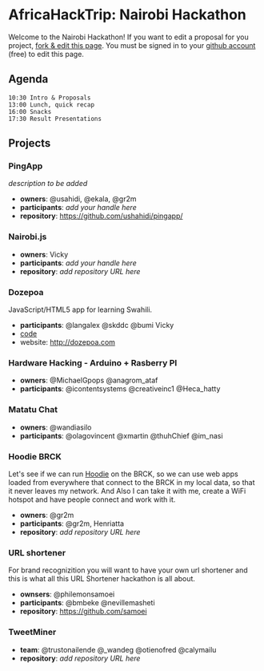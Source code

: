 AfricaHackTrip: Nairobi Hackathon
============================

Welcome to the Nairobi Hackathon! If you want to edit a proposal for you project, [fork & edit this page](https://github.com/AfricaHackTrip/nairobi-hackathon/edit/master/README.md). You must be signed in to your [github account](https://github.com/signup/free) (free) to edit this page.

Agenda
-----------

```
10:30 Intro & Proposals 
13:00 Lunch, quick recap
16:00 Snacks
17:30 Result Presentations
```

Projects
-----------

### PingApp

_description to be added_

* **owners**: @usahidi, @ekala, @gr2m
* **participants**: _add your handle here_
* **repository**: https://github.com/ushahidi/pingapp/

### Nairobi.js

* **owners**: Vicky
* **participants**: _add your handle here_
* **repository**: _add repository URL here_

### Dozepoa

JavaScript/HTML5 app for learning Swahili.

* **participants**: @langalex @skddc @bumi Vicky
* [code](https://github.com/AfricaHackTrip/dozepoa)
* website: http://dozepoa.com

### Hardware Hacking - Arduino + Rasberry PI

* **owners**: @MichaelGpops @anagrom_ataf 
* **participants**: @icontentsystems @creativeinc1 @Heca_hatty


### Matatu Chat

* **owners**: @wandiasilo
* **participants**: @olagovincent @xmartin @thuhChief @im_nasi


### Hoodie BRCK

Let's see if we can run [Hoodie](http://hood.ie) on the BRCK, so we can use web apps loaded from everywhere that connect to the BRCK in my local data,
so that it never leaves my network. And Also I can take it with me, create a WiFi hotspot and have people connect and work with it.

* **owners**: @gr2m
* **participants**: @gr2m, Henriatta
* **repository**: _add repository URL here_

### URL shortener
For brand recognizition you will want to have your own url shortener and this is what all this URL Shortener hackathon is all about.

* **ownsers**: @philemonsamoei
* **participants**: @bmbeke @nevillemasheti
* **repository**: https://github.com/samoei


### TweetMiner

* **team**: @trustonailende @_wandeg @otienofred @calymailu
* **repository**: _add repository URL here_
